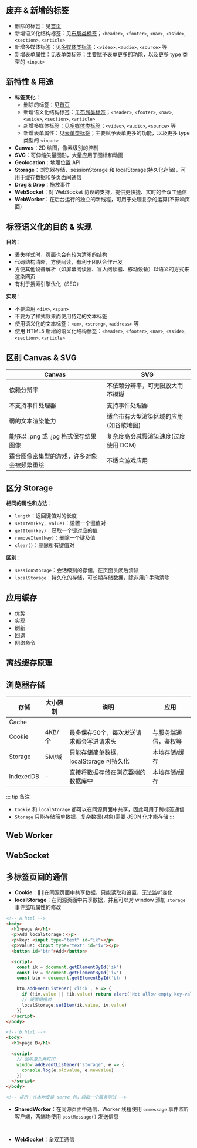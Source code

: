 ## 废弃 & 新增的标签

+ 删除的标签：见[首页](./README.md)
+ 新增语义化结构标签：见[布局类标签](./categories/layout.md)；`<header>`, `<footer>`, `<nav>`, `<aside>`, `<section>`, `<article>`
+ 新增多媒体标签：见[多媒体类标签](./categories/media.md)；`<video>`, `<audio>`, `<source>` 等
+ 新增表单属性：见[表单类标签](./categories/form.md)；主要赋予表单更多的功能，以及更多 type 类型的 `<input>`


## 新特性 & 用途

+ **标签变化**：
  + 删除的标签：见[首页](./README.md)
  + 新增语义化结构标签：见[布局类标签](./categories/layout.md)；`<header>`, `<footer>`, `<nav>`, `<aside>`, `<section>`, `<article>`
  + 新增多媒体标签：见[多媒体类标签](./categories/media.md)；`<video>`, `<audio>`, `<source>` 等
  + 新增表单属性：见[表单类标签](./categories/form.md)；主要赋予表单更多的功能，以及更多 type 类型的 `<input>`
+ **Canvas**：2D 绘图，像素级别的控制
+ **SVG**：可伸缩矢量图形，大量应用于图标和动画
+ **Geolocation**：地理位置 API
+ **Storage**：浏览器存储，sessionStorage 和 localStorage(持久化存储)，可用于缓存数据和多页面间通信
+ **Drag & Drop**：拖放事件
+ **WebSocket**：对 WebSocket 协议的支持，提供更快捷、实时的全双工通信
+ **WebWorker**：在后台运行的独立的新线程，可用于处理复杂的运算(不影响页面)



## 标签语义化的目的 & 实现

**目的**：
+ 丢失样式时，页面也会有较为清晰的结构
+ 代码结构清晰，方便阅读，有利于团队合作开发
+ 方便其他设备解析（如屏幕阅读器、盲人阅读器、移动设备）以语义的方式来渲染网页
+ 有利于搜索引擎优化（SEO）

**实现**：
+ 不要滥用 `<div>`, `<span>`
+ 不要为了样式效果而使用特定的文本标签
+ 使用语义化的文本标签：`<em>`, `<strong>`, `<address>` 等
+ 使用 HTML5 新增的语义化结构标签：`<header>`, `<footer>`, `<nav>`, `<aside>`, `<section>`, `<article>`




## 区别 Canvas & SVG

|Canvas|SVG|
|-|-|
|依赖分辨率|不依赖分辨率，可无限放大而不模糊|
|不支持事件处理器|支持事件处理器|
|弱的文本渲染能力|适合带有大型渲染区域的应用(如谷歌地图)|
|能够以 .png 或 .jpg 格式保存结果图像|复杂度高会减慢渲染速度(过度使用 DOM)|
|适合图像密集型的游戏，许多对象会被频繁重绘|不适合游戏应用|




## 区分 Storage

**相同的属性和方法**：
+ `length`：返回键值对的长度
+ `setItem(key, value)`：设置一个键值对
+ `getItem(key)`：获取一个键对应的值
+ `removeItem(key)`：删除一个键及值
+ `clear()`：删除所有键值对

**区别**：
+ `sessionStorage`：会话级别的存储，在页面关闭后清除
+ `localStorage`：持久化的存储，可长期存储数据，除非用户手动清除





## 应用缓存

+ 优势
+ 实现
+ 刷新
+ 回退
+ 网络命令




## 离线缓存原理





## 浏览器存储

|存储|大小限制|说明|应用|
|-|-|-|-|
|Cache||||
|Cookie|4KB/个|最多保存50个，每次发送请求都会写进请求头|与服务端通信，鉴权等|
|Storage|5M/域|只能存储简单数据，localStorage 可持久化|本地存储/缓存|
|IndexedDB|-|直接将数据存储在浏览器端的数据库中|本地存储/缓存|

::: tip 备注
+ `Cookie` 和 `localStorage` 都可以在同源页面中共享，因此可用于跨标签通信
+ `Storage` 只能存储简单数据，复杂数据(对象)需要 JSON 化才能存储
:::



## Web Worker




## WebSocket





## 多标签页间的通信

+ **Cookie**：在同源页面中共享数据，只能读取和设置，无法监听变化
+ **localStorage**：在同源页面中共享数据，并且可以对 window 添加 `storage` 事件监听属性的修改
```html
<!-- a.html -->
<body>
  <h1>page A</h1>
  <p>Add localStorage：</p>
  <p>key: <input type="text" id="ik"></p>
  <p>value: <input type="text" id="iv"></p>
  <button id="btn">Add</button>

  <script>
    const ik = document.getElementById('ik')
    const iv = document.getElementById('iv')
    const btn = document.getElementById('btn')

    btn.addEventListener('click', e => {
      if (!iv.value || !ik.value) return alert('Not allow empty key-value.')
      // 设置键值对
      localStorage.setItem(ik.value, iv.value)
    })
  </script>
</body>

<!-- b.html -->
<body>
  <h1>page B</h1>

  <script>
    // 监听变化并打印
    window.addEventListener('storage', e => {
      console.log(e.oldValue, e.newValue)
    })
  </script>
</body>

<!-- 提示：在本地安装 serve 包，启动一个服务测试 -->
```
+ **SharedWorker**：在同源页面中通信，Worker 线程使用 `onmessage` 事件监听客户端，两端均使用 `postMessage()` 发送信息
```html

```
```js

```
+ **WebSocket**：全双工通信
